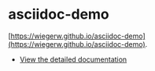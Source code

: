 # asciidoc-demo

[https://wiegerw.github.io/asciidoc-demo](https://wiegerw.github.io/asciidoc-demo).

- [View the detailed documentation](https://wiegerw.github.io/asciidoc-demo/demo.html)
